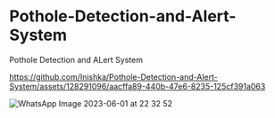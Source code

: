 # Pothole-Detection-and-Alert-System
Pothole Detection and ALert System


https://github.com/Inishka/Pothole-Detection-and-Alert-System/assets/128291096/aacffa89-440b-47e6-8235-125cf391a063

![WhatsApp Image 2023-06-01 at 22 32 52](https://github.com/Inishka/Pothole-Detection-and-Alert-System/assets/128291096/fe02379c-41e7-45e8-8892-d81d52ee992a)
